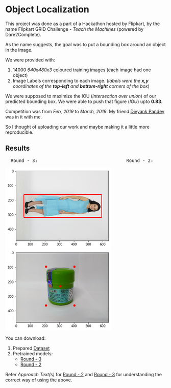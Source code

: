 # Object Localization

This project was done as a part of a Hackathon hosted by Flipkart, by the name Flipkart GRID Challenge - _Teach the Machines_ (powered by Dare2Complete).

As the name suggests, the goal was to put a bounding box around an object in the image.

We were provided with:

1. 14000 _640x480x3_ coloured training images (each image had one object)
2. Image Labels corresponding to each image. (_labels were the __x,y__ coordinates of the __top-left__ and __bottom-right__ corners of the box_)

We were supposed to maximize the IOU (_intersection over union_) of our predicted bounding box. We were able to push that figure (_IOU_) upto __0.83__.

Competition was from _Feb, 2019_ to _March, 2019_. My friend [Divyank Pandey](https://github.com/pandeydivyank) was in it with me.

So I thought of uploading our work and maybe making it a little more reproducible.


## Results

<pre>  Round - 3:                                 Round - 2:</pre>

![Round-3](https://github.com/DOLARIK/single_object_localization/blob/master/submissions/submit_source_round_3/output_38_1.png) ![Round-2](https://github.com/DOLARIK/single_object_localization/blob/master/submissions/submit_source_round_2/output_40_0.png)

You can download:

1. Prepared [Dataset](https://drive.google.com/open?id=1RVoKzP6IeulTmuLRg6cgsoVEr3RcJAe-)
2. Pretrained models:
    - [Round - 3](https://drive.google.com/file/d/1WlQhOJZz4EEMkm8B6Y83trPUUEfya83C/view?usp=sharing)
    - [Round - 2](https://drive.google.com/open?id=1Ed81aWjZ_tH_CdjbC7j2RddalnuWYpmh)

Refer _Approach Text(s)_ for [Round - 2](https://github.com/DOLARIK/single_object_localization/blob/master/submissions/submit_source_round_2/Approach_Text.pdf) and [Round - 3](https://github.com/DOLARIK/single_object_localization/blob/master/submissions/submit_source_round_3/Approach_Text.pdf) for understanding the correct way of using the above.
